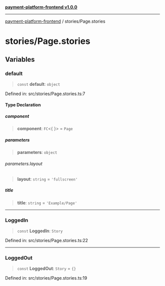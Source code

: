 [**payment-platform-frontend v1.0.0**](../README.md)

***

[payment-platform-frontend](../README.md) / stories/Page.stories

# stories/Page.stories

## Variables

### default

> `const` **default**: `object`

Defined in: src/stories/Page.stories.ts:7

#### Type Declaration

##### component

> **component**: `FC`\<\{ \}\> = `Page`

##### parameters

> **parameters**: `object`

###### parameters.layout

> **layout**: `string` = `'fullscreen'`

##### title

> **title**: `string` = `'Example/Page'`

***

### LoggedIn

> `const` **LoggedIn**: `Story`

Defined in: src/stories/Page.stories.ts:22

***

### LoggedOut

> `const` **LoggedOut**: `Story` = `{}`

Defined in: src/stories/Page.stories.ts:19
